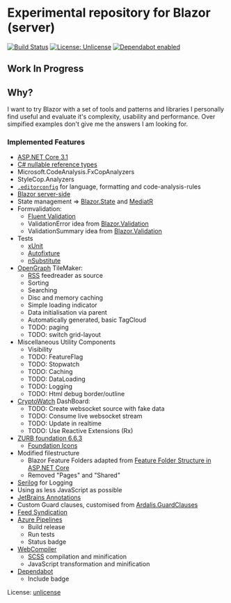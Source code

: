# Experimental repository for Blazor (server)
[![Build Status](https://dev.azure.com/flynn-azure/OpenGraphTilemaker/_apis/build/status/michaelvolz.OpenGraphTilemaker?branchName=master)](https://dev.azure.com/flynn-azure/OpenGraphTilemaker/_build/latest?definitionId=3&branchName=master)
[![License: Unlicense](https://img.shields.io/badge/license-Unlicense-blue.svg)](http://unlicense.org/)
[![Dependabot enabled](https://img.shields.io/badge/Dependabot-enabled-blue.svg)](https://dependabot.com/)

## Work In Progress
## Why?
I want to try Blazor with a set of tools and patterns and libraries I personally find useful and evaluate it's complexity, usability and performance. Over simpified examples don't give me the answers I am looking for.

### Implemented Features

* [ASP.NET Core 3.1](https://docs.microsoft.com/en-us/aspnet/core/introduction-to-aspnet-core?view=aspnetcore-3.1)
* [C# nullable reference types](https://docs.microsoft.com/en-us/dotnet/csharp/nullable-references)
* Microsoft.CodeAnalysis.FxCopAnalyzers
* StyleCop.Analyzers
* [`.editorconfig`](https://editorconfig.org/) for language, formatting and code-analysis-rules
* [Blazor server-side](https://docs.microsoft.com/en-us/aspnet/core/blazor/?view=aspnetcore-3.1)
* State management => [Blazor.State](https://github.com/TimeWarpEngineering/blazor-state) and [MediatR](https://github.com/jbogard/MediatR)
* Formvalidation:
  * [Fluent Validation](https://fluentvalidation.net/)
  * ValidationError idea from [Blazor.Validation](https://github.com/PeterHimschoot/Blazor.Validation)
  * ValidationSummary idea from [Blazor.Validation](https://github.com/PeterHimschoot/Blazor.Validation)
* Tests
  * [xUnit](https://xunit.net/)
  * [Autofixture](https://github.com/AutoFixture/AutoFixture)
  * [nSubstitute](https://nsubstitute.github.io/)
* [OpenGraph](https://ogp.me/) TileMaker:
  * [RSS](https://en.wikipedia.org/wiki/RSS) feedreader as source
  * Sorting 
  * Searching
  * Disc and memory caching
  * Simple loading indicator
  * Data initialisation via parent
  * Automatically generated, basic TagCloud
  * TODO: paging
  * TODO: switch grid-layout
* Miscellaneous Utility Components
  * Visibility
  * TODO: FeatureFlag
  * TODO: Stopwatch
  * TODO: Caching
  * TODO: DataLoading
  * TODO: Logging
  * TODO: Html debug border/outline
* [CryptoWatch](https://cryptowat.ch/) DashBoard:
  * TODO: Create websocket source with fake data
  * TODO: Consume live websocket stream
  * TODO: Update in realtime
  * TODO: Use Reactive Extensions (Rx)
* [ZURB foundation 6.6.3](https://get.foundation/)
  * [Foundation Icons](https://zurb.com/playground/foundation-icon-fonts-3)
* Modified filestructure
  * Blazor Feature Folders adapted from [Feature Folder Structure in ASP.NET Core](https://scottsauber.com/2016/04/25/feature-folder-structure-in-asp-net-core/)
  * Removed "Pages" and "Shared"
* [Serilog](https://serilog.net/) for Logging
* Using as less JavaScript as possible
* [JetBrains Annotations](https://blog.jetbrains.com/dotnet/2018/05/03/what-are-jetbrains-annotations/)
* Custom Guard clauses, customised from [Ardalis.GuardClauses](https://github.com/ardalis/GuardClauses)
* [Feed Syndication](https://www.nuget.org/packages/Microsoft.SyndicationFeed.ReaderWriter/)
* [Azure Pipelines](https://azure.microsoft.com/en-us/services/devops/pipelines/)
  * Build release
  * Run tests
  * Status badge
* [WebCompiler](https://marketplace.visualstudio.com/items?itemName=MadsKristensen.WebCompiler)
  * [SCSS](https://sass-lang.com/) compilation and minification
  * JavaScript transformation and minification
* [Dependabot](https://dependabot.com/)
  * Include badge
 
License: [unlicense](http://unlicense.org/)

